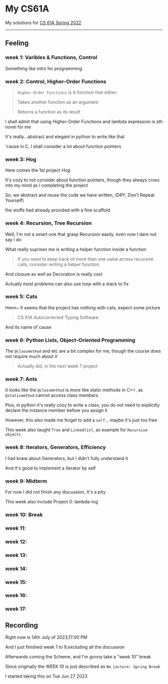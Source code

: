 # My CS61A

My solutions for [CS 61A Spring 2022](https://inst.eecs.berkeley.edu/~cs61a/sp22)
_____

## Feeling

### week 1: Varibles & Functions, Control

Something like intro for programming

### week 2: Control, Higher-Order Functions

> `Higher-Order Functions` is A function that either:
>
> Takes another function as an argument
>
> Returns a function as its result

I shall admit that using Higher-Order Functions and lambda expression is sth novel for me

It's really...abstract and elegant in python to write like that

'cause in C, I shall consider a lot about function pointers

### week 3: Hog

Here comes the 1st project Hog

It's cozy to not consider about function pointers, though they always cross into my mind as I completing the project

So, we abstract and reuse the code we have written, (DRY, Don't Repeat Yourself)

the stuffs had already provided with a fine scaffold

### week 4: Recursion, Tree Recursion

Well, I'm not a smart one that grasp Recursion easily, even now I dare not say I do

What really suprises me is writing a helper function inside a function

> If you need to keep track of more than one value across recursive calls, consider writing a helper function.

And closure as well as Decoration is really cool

Actually most problems can also use loop with a stack to fix

### week 5: Cats

Hmm~ It seems that the project has nothing with cats, expect some picture

> CS 61A Autocorrected Typing Software

And its name of cause

### week 6: Python Lists, Object-Oriented Programming

The `@classmethod` and etc are a bit complex for me, though the course does not require much about it

> Actually did, in the next week 7 project

### week 7: Ants

It looks like the `@classmethod` is more like static methods in C++, as `@staticmethod` cannot access class members

Plus, in python it's really cozy to write a class, you do not need to explicitly declare the instance member before you assign it

However, this also made me forget to add a `self.`, maybe it's just too free

This week also taught `Tree` and `Linkedlist`, as example for `Recursive objects`

### week 8: Iterators, Generators, Efficiency

I had knew about Generators, but I didn't fully understand it

And it's good to implement a Iterator by self

### week 9: Midterm

For now I did not finish any discussion, It's a pity

This week also include Project 0: lambda-ing

### week 10: Break

### week 11:
### week 12:
### week 13:
### week 14:
### week 15:
### week 16:
### week 17:

## Recording

Right now is 14th July of 2023,17:00 PM

And I just finished week 1 to 9,excluding all the discussion

Afterwards coming the Scheme, and I'm gonna take a "week 10" break

Since originally the WEEK 10 is just described as `No Lecture: Spring Break`

I started taking this on Tue Jun 27 2023


